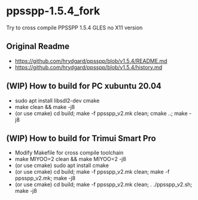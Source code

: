 # ppsspp-1.5.4_fork
Try to cross compile PPSSPP 1.5.4 GLES no X11 version

## Original Readme  
* https://github.com/hrydgard/ppsspp/blob/v1.5.4/README.md
* https://github.com/hrydgard/ppsspp/blob/v1.5.4/history.md  

## (WIP) How to build for PC xubuntu 20.04  
* sudo apt install libsdl2-dev cmake
* make clean && make -j8  
* (or use cmake) cd build; make -f ppsspp_v2.mk clean; cmake ..; make -j8  

## (WIP) How to build for Trimui Smart Pro
* Modify Makefile for cross compile toolchain  
* make MIYOO=2 clean && make MIYOO=2 -j8
* (or use cmake) sudo apt install cmake
* (or use cmake) cd build; make -f ppsspp_v2.mk clean; make -f ppsspp_v2.mk; make -j8  
* (or use cmake) cd build; make -f ppsspp_v2.mk clean; . ./ppsspp_v2.sh; make -j8  

